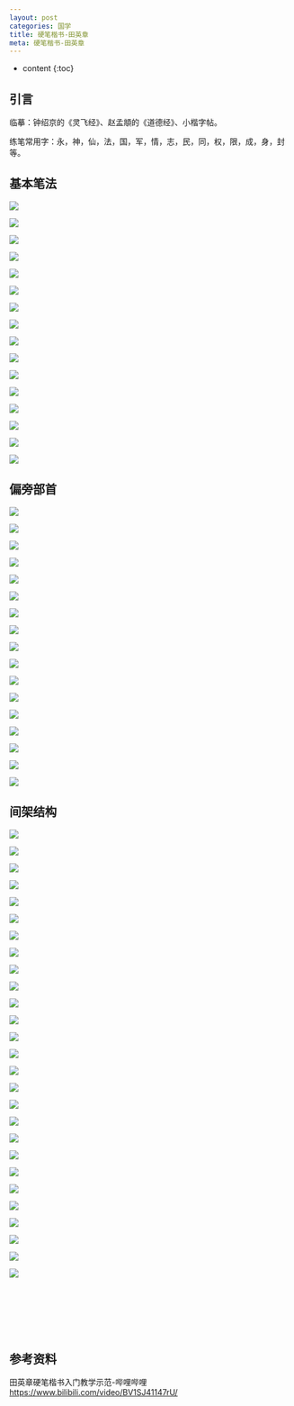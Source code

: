 ```yaml
---
layout: post
categories: 国学
title: 硬笔楷书-田英章
meta: 硬笔楷书-田英章
---
```

* content
{:toc}

## 引言

临摹：钟绍京的《灵飞经》、赵孟頫的《道德经》、小楷字帖。

练笔常用字：永，神，仙，法，国，军，情，志，民，同，权，限，成，身，封等。

## 基本笔法

![]({{site.baseurl}}/images/YbkaishuTyz/20250126210836.png)

![]({{site.baseurl}}/images/YbkaishuTyz/20250126211046.png)

![]({{site.baseurl}}/images/YbkaishuTyz/20250126211305.png)

![]({{site.baseurl}}/images/YbkaishuTyz/20250126211448.png)

![]({{site.baseurl}}/images/YbkaishuTyz/20250126211622.png)

![]({{site.baseurl}}/images/YbkaishuTyz/20250126211802.png)

![]({{site.baseurl}}/images/YbkaishuTyz/20250126211936.png)

![]({{site.baseurl}}/images/YbkaishuTyz/20250126212044.png)

![]({{site.baseurl}}/images/YbkaishuTyz/20250126212216.png)

![]({{site.baseurl}}/images/YbkaishuTyz/20250126212403.png)

![]({{site.baseurl}}/images/YbkaishuTyz/20250126212529.png)

![]({{site.baseurl}}/images/YbkaishuTyz/20250126212707.png)

![]({{site.baseurl}}/images/YbkaishuTyz/20250126212922.png)

![]({{site.baseurl}}/images/YbkaishuTyz/20250126213057.png)

![]({{site.baseurl}}/images/YbkaishuTyz/20250126213259.png)

![]({{site.baseurl}}/images/YbkaishuTyz/20250126213411.png)

## 偏旁部首

![]({{site.baseurl}}/images/YbkaishuTyz/20250126213946.png)

![]({{site.baseurl}}/images/YbkaishuTyz/20250126214204.png)

![]({{site.baseurl}}/images/YbkaishuTyz/20250126214530.png)

![]({{site.baseurl}}/images/YbkaishuTyz/20250126214815.png)

![]({{site.baseurl}}/images/YbkaishuTyz/20250126215136.png)

![]({{site.baseurl}}/images/YbkaishuTyz/20250126215354.png)

![]({{site.baseurl}}/images/YbkaishuTyz/20250126215616.png)

![]({{site.baseurl}}/images/YbkaishuTyz/20250126215944.png)

![]({{site.baseurl}}/images/YbkaishuTyz/20250126220154.png)

![]({{site.baseurl}}/images/YbkaishuTyz/20250126220413.png)

![]({{site.baseurl}}/images/YbkaishuTyz/20250126220551.png)

![]({{site.baseurl}}/images/YbkaishuTyz/20250126221049.png)

![]({{site.baseurl}}/images/YbkaishuTyz/20250126221233.png)

![]({{site.baseurl}}/images/YbkaishuTyz/20250126221400.png)

![]({{site.baseurl}}/images/YbkaishuTyz/20250126221519.png)

![]({{site.baseurl}}/images/YbkaishuTyz/20250126221650.png)

![]({{site.baseurl}}/images/YbkaishuTyz/20250126221825.png)


## 间架结构

![]({{site.baseurl}}/images/YbkaishuTyz/20250126222350.png)

![]({{site.baseurl}}/images/YbkaishuTyz/20250126222624.png)

![]({{site.baseurl}}/images/YbkaishuTyz/20250126222842.png)

![]({{site.baseurl}}/images/YbkaishuTyz/20250126223103.png)

![]({{site.baseurl}}/images/YbkaishuTyz/20250126223339.png)

![]({{site.baseurl}}/images/YbkaishuTyz/20250126223602.png)

![]({{site.baseurl}}/images/YbkaishuTyz/20250126223929.png)

![]({{site.baseurl}}/images/YbkaishuTyz/20250126224303.png)

![]({{site.baseurl}}/images/YbkaishuTyz/20250126224446.png)

![]({{site.baseurl}}/images/YbkaishuTyz/20250126230052.png)

![]({{site.baseurl}}/images/YbkaishuTyz/20250126230305.png)

![]({{site.baseurl}}/images/YbkaishuTyz/20250126230435.png)

![]({{site.baseurl}}/images/YbkaishuTyz/20250126230613.png)

![]({{site.baseurl}}/images/YbkaishuTyz/20250126230735.png)

![]({{site.baseurl}}/images/YbkaishuTyz/20250126230923.png)

![]({{site.baseurl}}/images/YbkaishuTyz/20250126231130.png)

![]({{site.baseurl}}/images/YbkaishuTyz/20250126231414.png)

![]({{site.baseurl}}/images/YbkaishuTyz/20250126231644.png)

![]({{site.baseurl}}/images/YbkaishuTyz/20250126231654.png)

![]({{site.baseurl}}/images/YbkaishuTyz/20250126232101.png)

![]({{site.baseurl}}/images/YbkaishuTyz/20250126232312.png)

![]({{site.baseurl}}/images/YbkaishuTyz/20250126232457.png)

![]({{site.baseurl}}/images/YbkaishuTyz/20250126232700.png)

![]({{site.baseurl}}/images/YbkaishuTyz/20250126232859.png)

![]({{site.baseurl}}/images/YbkaishuTyz/20250126233202.png)

![]({{site.baseurl}}/images/YbkaishuTyz/20250126233409.png)

![]({{site.baseurl}}/images/YbkaishuTyz/20250126233549.png)





<br/><br/><br/><br/><br/>
## 参考资料

田英章硬笔楷书入门教学示范-哔哩哔哩 <https://www.bilibili.com/video/BV1SJ41147rU/>


